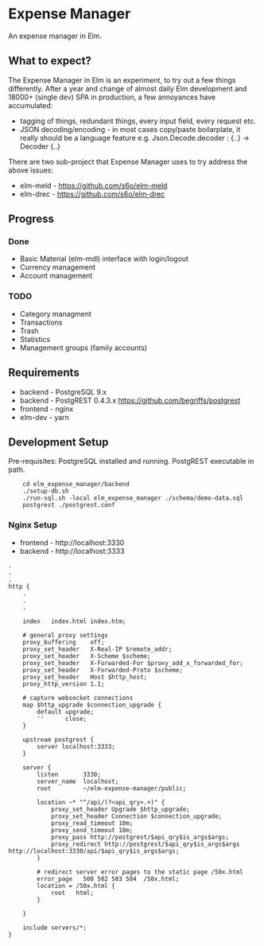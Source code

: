 # Expense Manager

An expense manager in Elm.

## What to expect?
The Expense Manager in Elm is an experiment, to try out a few things differently.
After a year and change of almost daily Elm development and 18000+ (single dev)
SPA in production, a few annoyances have accumulated:

  * tagging of things, redundant things, every input field, every request etc.
  * JSON decoding/encoding - in most cases copy/paste boilarplate, it really
    should be a language feature e.g. Json.Decode.decoder : {..} -> Decoder {..}

There are two sub-project that Expense Manager uses to try address the above issues:
  * elm-meld - https://github.com/s6o/elm-meld
  * elm-drec - https://github.com/s6o/elm-drec

## Progress

### Done
  * Basic Material (elm-mdl) interface with login/logout
  * Currency management
  * Account management

### TODO
  * Category managment
  * Transactions
  * Trash
  * Statistics
  * Management groups (family accounts)

## Requirements
  * backend - PostgreSQL 9.x
  * backend - PostgREST 0.4.3.x https://github.com/begriffs/postgrest
  * frontend - nginx
  * elm-dev - yarn

## Development Setup
Pre-requisites: PostgreSQL installed and running. PostgREST executable in path.
```
    cd elm_expense_manager/backend
    ./setup-db.sh
    ./run-sql.sh -local elm_expense_manager ./schema/demo-data.sql
    postgrest ./postgrest.conf
```

### Nginx Setup
  * frontend - http://localhost:3330
  * backend - http://localhost:3333

```
.
.
.
http {
    .
    .
    .
    
    index   index.html index.htm;

    # general proxy settings
    proxy_buffering    off;
    proxy_set_header   X-Real-IP $remote_addr;
    proxy_set_header   X-Scheme $scheme;
    proxy_set_header   X-Forwarded-For $proxy_add_x_forwarded_for;
    proxy_set_header   X-Forwarded-Proto $scheme;
    proxy_set_header   Host $http_host;
    proxy_http_version 1.1;

    # capture websocket connections
    map $http_upgrade $connection_upgrade {
        default upgrade;
        ''      close;
    }

    upstream postgrest {
        server localhost:3333;
    }

    server {
        listen       3330;
        server_name  localhost;
        root         ~/elm-expense-manager/public;

        location ~* "^/api/(?<api_qry>.+)" {
            proxy_set_header Upgrade $http_upgrade;
            proxy_set_header Connection $connection_upgrade;
            proxy_read_timeout 10m;
            proxy_send_timeout 10m;
            proxy_pass http://postgrest/$api_qry$is_args$args;
            proxy_redirect http://postgrest/$api_qry$is_args$args http://localhost:3330/api/$api_qry$is_args$args;
        }

        # redirect server error pages to the static page /50x.html
        error_page   500 502 503 504  /50x.html;
        location = /50x.html {
            root   html;
        }

    }

    include servers/*;
}
```

